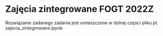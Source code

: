 # Zajęcia zintegrowane FOGT 2022Z
Rozwiązanie zadanego zadania jest umieszczone w dolnej części pliku pt. zajecia_zintegrowane.ipynb
